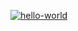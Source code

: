 [![hello-world](https://github.com/Gamabyta24/hexlet-pytest/actions/workflows/test.yaml/badge.svg)](https://github.com/Gamabyta24/hexlet-pytest/actions/workflows/test.yaml)